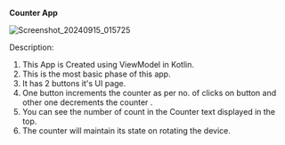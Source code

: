 **Counter App**



![Screenshot_20240915_015725](https://github.com/user-attachments/assets/6541bdec-8408-4d38-a7aa-5e4716253fc4)








Description:

1. This App is Created using ViewModel in Kotlin.
2. This is the most basic phase of this app.
3. It has 2 buttons it's UI page.
4. One button increments the counter as per no. of clicks on button and other one decrements the counter .
5. You can see the number of count in the Counter text displayed in the top.
6. The counter will maintain its state on rotating the device.
